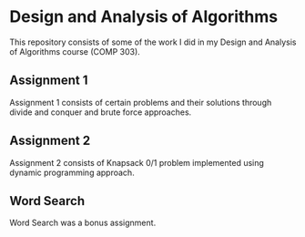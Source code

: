 # Design and Analysis of Algorithms

This repository consists of some of the work I did in my Design and Analysis of Algorithms course (COMP 303).

## Assignment 1
Assignment 1 consists of certain problems and their solutions through divide and conquer and brute force approaches.

## Assignment 2
Assignment 2 consists of Knapsack 0/1 problem implemented using dynamic programming approach.

## Word Search
Word Search was a bonus assignment.
